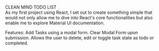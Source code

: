 CLEAN MIND TODO LIST<br>
As my first project using React, I set out to create something simple that would not only allow me to dive into React's core functionalities but also enable me to explore Material UI documentation.

Features:
Add Tasks using a modal form.
Clear Modal Form upon submission.
Allows the user to delete, edit or toggle task state as todo or completed.
